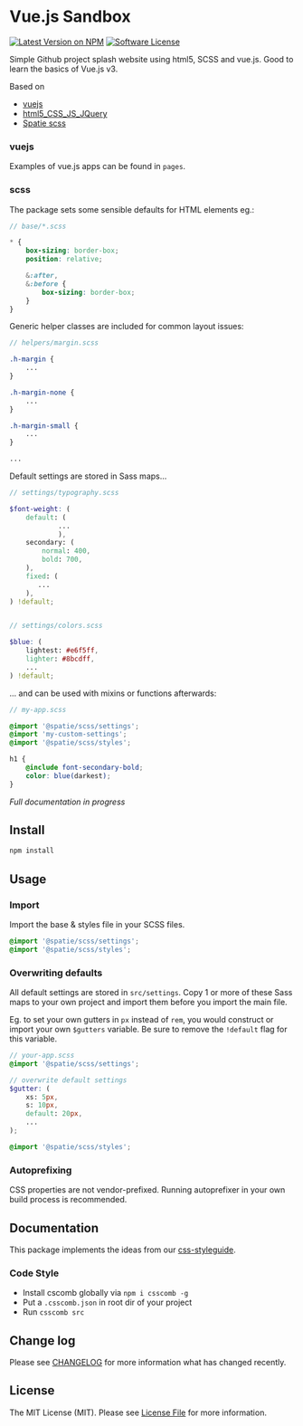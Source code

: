 


# Vue.js Sandbox

[![Latest Version on NPM](https://img.shields.io/npm/v/scss.svg?style=flat-square)](https://npmjs.com/package/scss)
[![Software License](https://img.shields.io/badge/license-MIT-brightgreen.svg?style=flat-square)](LICENSE.md)

Simple Github project splash website using html5, SCSS and vue.js. Good to learn the basics of Vue.js v3. 

Based on 

- [vuejs](https://github.com/vuejs)
- [html5_CSS_JS_JQuery](https://github.com/yogeshswdev/html5_CSS_JavaScript_JQuery_start)
- [Spatie scss](https://github.com/spatie/scss)


### vuejs
Examples of vue.js apps can be found in `pages`.

### scss
The package sets some sensible defaults for HTML elements eg.:

```scss
// base/*.scss

* {
    box-sizing: border-box;
    position: relative;

    &:after,
    &:before {
        box-sizing: border-box;
    }
}
```

Generic helper classes are included for common layout issues:

```scss
// helpers/margin.scss

.h-margin {
    ...
}

.h-margin-none {
    ...
}

.h-margin-small {
    ...
}

...

```

Default settings are stored in Sass maps...

```scss
// settings/typography.scss

$font-weight: (
    default: (
            ...
            ),
    secondary: (
        normal: 400,
        bold: 700,
    ),
    fixed: (
       ...
    ),
) !default;


// settings/colors.scss

$blue: (
    lightest: #e6f5ff,
    lighter: #8bcdff,
    ...
) !default;
```

... and can be used with mixins or functions afterwards:

```scss
// my-app.scss

@import '@spatie/scss/settings';
@import 'my-custom-settings';
@import '@spatie/scss/styles';

h1 {
    @include font-secondary-bold;
    color: blue(darkest);
}

```

*Full documentation in progress*


## Install


```bash
npm install
```

## Usage

### Import

Import the base & styles file in your SCSS files.

```scss
@import '@spatie/scss/settings';
@import '@spatie/scss/styles';
```

### Overwriting defaults

All default settings are stored in `src/settings`. Copy 1 or more of these Sass maps to your own project and import them before you import the main file.

Eg. to set your own gutters in `px` instead of `rem`, you would construct or import your own `$gutters` variable.
Be sure to remove the `!default` flag for this variable.

```scss
// your-app.scss
@import '@spatie/scss/settings';

// overwrite default settings
$gutter: (
    xs: 5px,
    s: 10px,
    default: 20px,
    ...
);

@import '@spatie/scss/styles';
```

### Autoprefixing

CSS properties are not vendor-prefixed. Running autoprefixer in your own build process is recommended.

## Documentation

This package implements the ideas from our [css-styleguide](https://github.com/spatie/css-styleguide).


### Code Style
- Install cscomb globally via `npm i csscomb -g` 
- Put a `.csscomb.json` in root dir of your project
- Run `csscomb src`

## Change log

Please see [CHANGELOG](CHANGELOG.md) for more information what has changed recently.


## License

The MIT License (MIT). Please see [License File](LICENSE.md) for more information.

